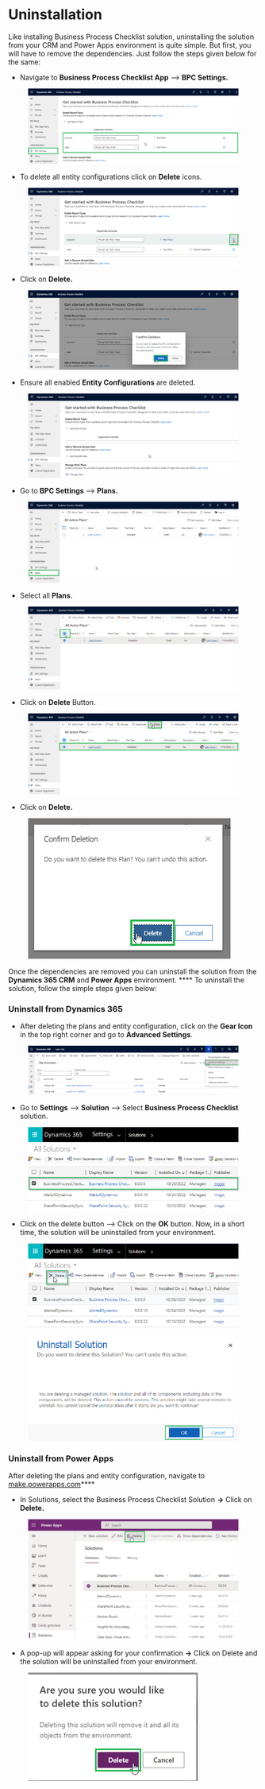 # Uninstallation

Like installing Business Process Checklist solution, uninstalling the solution from your CRM and Power Apps environment is quite simple. But first, you will have to remove the dependencies. Just follow the steps given below for the same:

* Navigate to **Business Process Checklist App** --> **BPC Settings.**

<figure><img src="../.gitbook/assets/1 EC (1).png" alt=""><figcaption></figcaption></figure>

* To delete all entity configurations click on **Delete** icons.

<figure><img src="../.gitbook/assets/2 EC.png" alt=""><figcaption></figcaption></figure>

* Click on **Delete.**

<figure><img src="../.gitbook/assets/3 EC.png" alt=""><figcaption></figcaption></figure>

* &#x20;Ensure all enabled **Entity Configurations** are deleted.

<figure><img src="../.gitbook/assets/4 ec.png" alt=""><figcaption></figcaption></figure>

* Go to **BPC Settings** --> **Plans.**

<figure><img src="../.gitbook/assets/Delete plans_1 (1).png" alt=""><figcaption></figcaption></figure>

* Select all **Plans**.

<figure><img src="../.gitbook/assets/Delete plans_2.png" alt=""><figcaption></figcaption></figure>

* Click on **Delete** Button.

<figure><img src="../.gitbook/assets/Delete plans_3.png" alt=""><figcaption></figcaption></figure>

* Click on **Delete.**

<figure><img src="../.gitbook/assets/Delete plans_4.png" alt=""><figcaption></figcaption></figure>

Once the dependencies are removed you can uninstall the solution from the **Dynamics 365 CRM** and **Power Apps** environment. **** To uninstall the solution, follow the simple steps given below:

### Uninstall from Dynamics 365

* After deleting the plans and entity configuration, click on the **Gear Icon** in the top right corner and go to **Advanced Settings**.

<figure><img src="../.gitbook/assets/uninstallation_1.png" alt=""><figcaption></figcaption></figure>

* Go to **Settings** --> **Solution** --> Select **Business Process Checklist** solution.

<figure><img src="../.gitbook/assets/uninstallation_2.png" alt=""><figcaption></figcaption></figure>

* Click on the delete button --> Click on the **OK** button. Now, in a short time, the solution will be uninstalled from your environment.

<figure><img src="../.gitbook/assets/uninstallation_3.png" alt=""><figcaption></figcaption></figure>

<figure><img src="../.gitbook/assets/Uninstall_4 (1).png" alt=""><figcaption></figcaption></figure>

### Uninstall from Power Apps

After deleting the plans and entity configuration,  navigate to [make.powerapps.com](https://make.powerapps.com/)****

* In Solutions, select the Business Process Checklist Solution **→** Click on **Delete.**

<figure><img src="../.gitbook/assets/power apps _ 1.png" alt=""><figcaption></figcaption></figure>

* A pop-up will appear asking for your confirmation **→** Click on Delete and the solution will be uninstalled from your environment.

<figure><img src="../.gitbook/assets/power apps _ 2.png" alt=""><figcaption></figcaption></figure>
